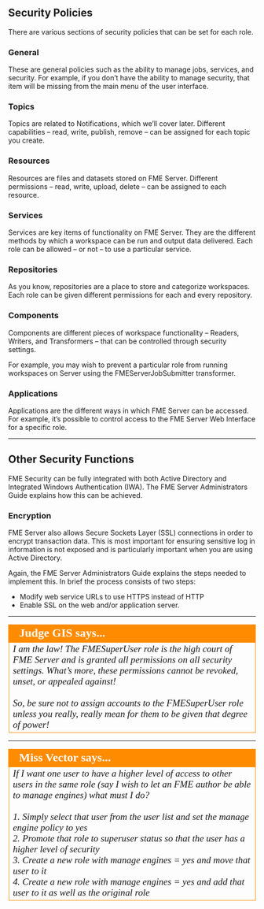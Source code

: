 ## Security Policies ##

There are various sections of security policies that can be set for each role.

### General ###

These are general policies such as the ability to manage jobs, services, and security. For example, if you don’t have the ability to manage security, that item will be missing from the main menu of the user interface.

### Topics ###

Topics are related to Notifications, which we’ll cover later. Different capabilities – read, write, publish, remove – can be assigned for each topic you create.

### Resources ###

Resources are files and datasets stored on FME Server. Different permissions – read, write, upload, delete – can be assigned to each resource.

### Services ###

Services are key items of functionality on FME Server. They are the different methods by which a workspace can be run and output data delivered. Each role can be allowed – or not – to use a particular service.

### Repositories ###

As you know, repositories are a place to store and categorize workspaces. Each role can be given different permissions for each and every repository.

### Components ###

Components are different pieces of workspace functionality – Readers, Writers, and Transformers – that can be controlled through security settings.

For example, you may wish to prevent a particular role from running workspaces on Server using the FMEServerJobSubmitter transformer.

### Applications ###

Applications are the different ways in which FME Server can be accessed. For example, it’s possible to control access to the FME Server Web Interface for a specific role.

---

## Other Security Functions ##

FME Security can be fully integrated with both Active Directory and Integrated Windows Authentication (IWA). The FME Server Administrators Guide explains how this can be achieved.

### Encryption ###

FME Server also allows Secure Sockets Layer (SSL) connections in order to encrypt transaction data. This is most important for ensuring sensitive log in information is not exposed and is particularly important when you are using Active Directory.

Again, the FME Server Administrators Guide explains the steps needed to implement this. In brief the process consists of two steps:

- Modify web service URLs to use HTTPS instead of HTTP
- Enable SSL on the web and/or application server.

---

<table style="border-spacing: 0px">
<tr>
<td style="vertical-align:middle;background-color:darkorange;border: 2px solid darkorange">
<i class="fa fa-quote-left fa-lg fa-pull-left fa-fw" style="color:white;padding-right: 12px;vertical-align:text-top"></i>
<span style="color:white;font-size:x-large;font-weight: bold;font-family:serif">Judge GIS says...</span>
</td>
</tr>

<tr>
<td style="border: 1px solid darkorange">
<span style="font-family:serif; font-style:italic; font-size:larger">
I am the law! The FMESuperUser role is the high court of FME Server and is granted all permissions on all security settings. What’s more, these permissions cannot be revoked, unset, or appealed against!
<br><br>So, be sure not to assign accounts to the FMESuperUser role unless you really, really mean for them to be given that degree of power!
</span>
</td>
</tr>
</table>

---

<!--Person X Says Section-->

<table style="border-spacing: 0px">
<tr>
<td style="vertical-align:middle;background-color:darkorange;border: 2px solid darkorange">
<i class="fa fa-quote-left fa-lg fa-pull-left fa-fw" style="color:white;padding-right: 12px;vertical-align:text-top"></i>
<span style="color:white;font-size:x-large;font-weight: bold;font-family:serif">Miss Vector says...</span>
</td>
</tr>

<tr>
<td style="border: 1px solid darkorange">
<span style="font-family:serif; font-style:italic; font-size:larger">
If I want one user to have a higher level of access to other users in the same role (say I wish to let an FME author be able to manage engines) what must I do?
<br><br>1. Simply select that user from the user list and set the manage engine policy to yes
<br>2. Promote that role to superuser status so that the user has a higher level of security
<br>3. Create a new role with manage engines = yes and move that user to it
<br>4. Create a new role with manage engines = yes and add that user to it as well as the original role
</span>
</td>
</tr>
</table>
